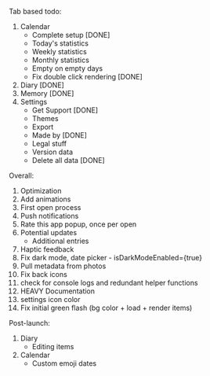 Tab based todo:
1. Calendar
	- Complete setup [DONE]
	- Today's statistics
	- Weekly statistics
	- Monthly statistics
	- Empty on empty days
	- Fix double click rendering [DONE]
2. Diary [DONE]
3. Memory [DONE]
4. Settings
	- Get Support [DONE]
	- Themes
	- Export
	- Made by [DONE]
	- Legal stuff
	- Version data
	- Delete all data [DONE]

Overall:
1. Optimization
2. Add animations
6. First open process
7. Push notifications
8. Rate this app popup, once per open
9. Potential updates
	- Additional entries
10. Haptic feedback
11. Fix dark mode, date picker - isDarkModeEnabled={true}
12. Pull metadata from photos
13. Fix back icons
14. check for console logs and redundant helper functions
15. HEAVY Documentation
16. settings icon color
17. Fix initial green flash (bg color + load + render items)

Post-launch: 
1. Diary
	- Editing items
2. Calendar
	- Custom emoji dates

